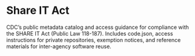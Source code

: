 # Share IT Act
CDC’s public metadata catalog and access guidance for compliance with the SHARE IT Act (Public Law 118-187). Includes code.json, access instructions for private repositories, exemption notices, and reference materials for inter-agency software reuse.
